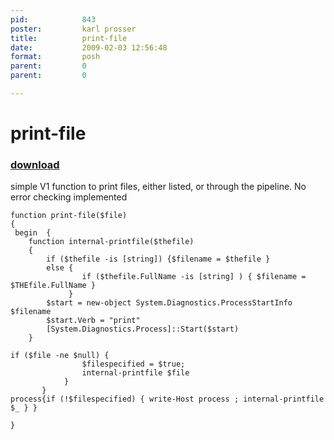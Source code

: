 ```yaml
---
pid:            843
poster:         karl prosser
title:          print-file
date:           2009-02-03 12:56:48
format:         posh
parent:         0
parent:         0

---
```


# print-file

### [download](843.ps1)

simple V1 function to print files, either listed, or through the pipeline. No error checking implemented

```posh
function print-file($file)
{
 begin  {               
    function internal-printfile($thefile)
    {    
        if ($thefile -is [string]) {$filename = $thefile } 
        else { 
                if ($thefile.FullName -is [string] ) { $filename = $THEfile.FullName } 
             }   
        $start = new-object System.Diagnostics.ProcessStartInfo $filename
        $start.Verb = "print"
        [System.Diagnostics.Process]::Start($start)                     
    }
    
if ($file -ne $null) {
                $filespecified = $true;
                internal-printfile $file
            }
       }     
process{if (!$filespecified) { write-Host process ; internal-printfile $_ } }

}
```
